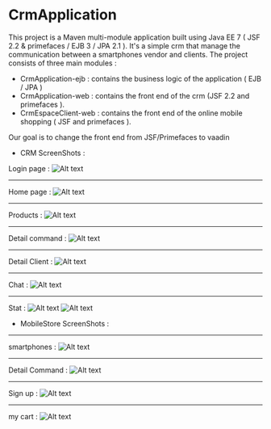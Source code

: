 CrmApplication
==============

This project is a Maven multi-module application built using Java EE 7 ( JSF 2.2 & primefaces / EJB 3 / JPA 2.1 ). It's a simple crm that manage the communication between a smartphones vendor and clients.
The project consists of three main modules :
  * CrmApplication-ejb : contains the business logic of the application ( EJB / JPA )
  * CrmApplication-web : contains the front end of the crm (JSF 2.2 and primefaces ).
  * CrmEspaceClient-web : contains the front end of the online mobile shopping ( JSF and primefaces ).
 
Our goal is to change the front end from JSF/Primefaces to vaadin
  * CRM ScreenShots :
  
 Login page :
![Alt text](https://googledrive.com/host/0B-Fsn0T9r-1FZWc4XzZLWkpiUXM/crm/auth.PNG?raw=true "Optional Title")

--------------------------------------------------------------------------------------------------------------------

  Home page :
![Alt text](https://googledrive.com/host/0B-Fsn0T9r-1FZWc4XzZLWkpiUXM/crm/index.PNG?raw=true "Optional Title")

--------------------------------------------------------------------------------------------------------------------

  Products :
![Alt text](https://googledrive.com/host/0B-Fsn0T9r-1FZWc4XzZLWkpiUXM/crm/ProduitCrud.PNG?raw=true "Optional Title")

--------------------------------------------------------------------------------------------------------------------

  Detail command :
![Alt text](https://googledrive.com/host/0B-Fsn0T9r-1FZWc4XzZLWkpiUXM/crm/detailCmd.PNG?raw=true "Optional Title")

--------------------------------------------------------------------------------------------------------------------

  Detail Client :
![Alt text](https://googledrive.com/host/0B-Fsn0T9r-1FZWc4XzZLWkpiUXM/crm/detailClient.PNG?raw=true "Optional Title")

--------------------------------------------------------------------------------------------------------------------

  Chat :
![Alt text](https://googledrive.com/host/0B-Fsn0T9r-1FZWc4XzZLWkpiUXM/crm/chat.PNG?raw=true "Optional Title")

--------------------------------------------------------------------------------------------------------------------

  Stat  :
![Alt text](https://googledrive.com/host/0B-Fsn0T9r-1FZWc4XzZLWkpiUXM/crm/stat1.PNG?raw=true "Optional Title")
![Alt text](https://googledrive.com/host/0B-Fsn0T9r-1FZWc4XzZLWkpiUXM/crm/stat2.PNG?raw=true "Optional Title")

* MobileStore ScreenShots :

--------------------------------------------------------------------------------------------------------------------

  smartphones :
![Alt text](https://googledrive.com/host/0B-Fsn0T9r-1FZWc4XzZLWkpiUXM/shop.PNG?raw=true "Optional Title")

--------------------------------------------------------------------------------------------------------------------

  Detail Command :
![Alt text](https://googledrive.com/host/0B-Fsn0T9r-1FZWc4XzZLWkpiUXM/detailCommande.PNG?raw=true "Optional Title")

--------------------------------------------------------------------------------------------------------------------

  Sign up :
![Alt text](https://googledrive.com/host/0B-Fsn0T9r-1FZWc4XzZLWkpiUXM/newClient.PNG?raw=true "Optional Title")

-------------------------------------------------------------------------------------------------------------------

  my cart :
![Alt text](https://googledrive.com/host/0B-Fsn0T9r-1FZWc4XzZLWkpiUXM/panier.PNG?raw=true "Optional Title")


